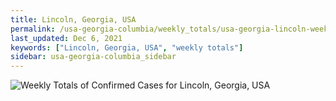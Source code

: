 ```yaml
---
title: Lincoln, Georgia, USA
permalink: /usa-georgia-columbia/weekly_totals/usa-georgia-lincoln-weekly_totals.html
last_updated: Dec 6, 2021
keywords: ["Lincoln, Georgia, USA", "weekly totals"]
sidebar: usa-georgia-columbia_sidebar
---
```


![Weekly Totals of Confirmed Cases for Lincoln, Georgia, USA](/covid_tracker/images/graphs/usa-georgia-lincoln-weekly_totals_graph.png)
